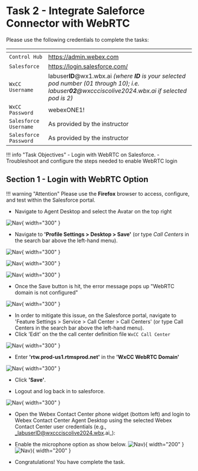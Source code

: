 # Task 2 - Integrate Saleforce Connector with WebRTC



Please use the following credentials to complete the tasks:

| <!-- -->                  | <!-- -->         |
| ------------------------- | ---------------- |
| `Control Hub`             | <a href="https://admin.webex.com" target="_blank">https://admin.webex.com</a> |
| `Salesforce`   | <a href="https://login.salesforce.com" target="_blank">https://login.salesforce.com/</a> |
| `WxCC Username`       | labuser**ID**@wx1.wbx.ai     _(where **ID** is your selected pod number (01 through 10); i.e. labuser**02**@wxccciscolive2024.wbx.ai if selected pod is 2)_       |
| `WxCC Password`       | webexONE1!         |
| `Salesforce Username`       | As provided by the instructor       |
| `Salesforce Password`       | As provided by the instructor       |


!!! info "Task Objectives"
	- Login with WebRTC on Salesforce.
	- Troubleshoot and configure the steps needed to enable WebRTC login

 
## **Section 1 - Login with WebRTC Option**

!!! warning "Attention"
	Please use the **Firefox** browser to access, configure, and test within the Salesforce portal.

- Navigate to Agent Desktop and select the Avatar on the top right

![Nav](./assets/task2/1.png){ width="300" }

- Navigate to **'Profile Settings > Desktop > Save'** (or type _Call Centers_ in the search bar above the left-hand menu).

![Nav](./assets/task2/2.png){ width="300" }

![Nav](./assets/task2/3.png){ width="300" }

![Nav](./assets/task2/4.png){ width="300" }

- Once the Save button is hit, the error message pops up "WebRTC domain is not configured" 

![Nav](./assets/task2/5.png){ width="300" }


- In order to mitigate this issue, on the Salesforce portal, navigate to 'Feature Settings > Service > Call Center > Call Centers' (or type Call Centers in the search bar above the left-hand menu).
- Click 'Edit' on the the call center definition file `WxCC Call Center`
  
![Nav](./assets/task2/6.png){ width="300" }

- Enter **'rtw.prod-us1.rtmsprod.net'** in the **'WxCC WebRTC Domain'**

![Nav](./assets/task2/7.png){ width="300" }

- Click **'Save'**.
  
- Logout and log back in to salesforce.

![Nav](./assets/task2/8.png){ width="300" }

- Open the Webex Contact Center phone widget (bottom left) and login to Webex Contact Center Agent Desktop using the selected Webex Contact Center user credentials (e.g., _labuserID@wxccciscolive2024.wbx.ai_):
- Enable the microphone option as show below. 
![Nav](./assets/task2/9.png)){ width="200" }
![Nav](./assets/task2/10.png)){ width="200" }


- Congratulations! You have complete the task.




